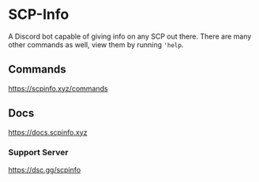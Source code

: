 # SCP-Info
A Discord bot capable of giving info on any SCP out there. There are many other commands as well, view them by running `'help`.

## Commands

https://scpinfo.xyz/commands

## Docs

https://docs.scpinfo.xyz

### Support Server

https://dsc.gg/scpinfo
